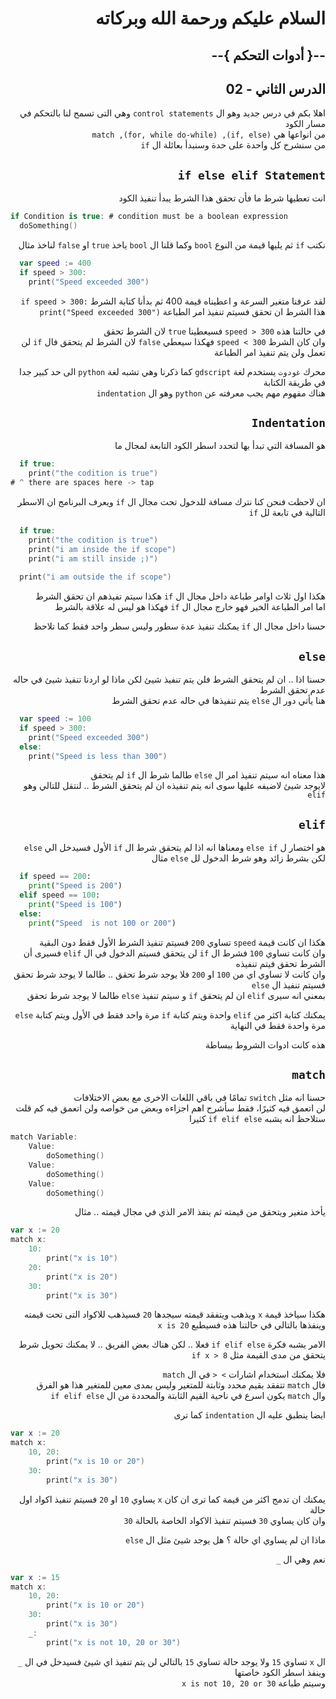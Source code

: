 <div dir = rtl>

# السلام عليكم ورحمة الله وبركاته
## --{ أدوات التحكم  }--
## الدرس الثاني - 02

اهلا بكم في درس جديد وهو
ال `control statements` وهي التى تسمح لنا بالتحكم في مسار الكود  
من انواعها هي `(if, else), (for, while do-while), match`  
من سنشرح كل واحدة على حدة وسنبدأ بعائلة ال `if`  
## `if else elif Statement`
انت تعطيها شرط ما فأن تحقق هذا الشرط يبدأ تنفيذ الكود

<div dir = ltr>

```swift
if Condition is true: # condition must be a boolean expression
  doSomething()
```
</div>

نكتب `if` ثم يليها قيمة من النوع `bool` وكما قلنا ال `bool` ياخذ `true` او `false`
لناخذ مثال

<div dir = ltr>

```swift
  var speed := 400
  if speed > 300:
    print("Speed exceeded 300")
```
</div>

لقد عرفنا متغير السرعة و اعطيناه قيمة 400
ثم بدأنا كتابة الشرط
<span dir = ltr> `if speed > 300:` </span>  
هذا الشرط ان تحقق فسيتم تنفيذ امر الطباعة
`print("Speed exceeded 300")`

في حالتنا هذه `speed > 300` فسيعطينا `true` لان الشرط تحقق  
وان كان الشرط `speed < 300` فهكذا سيعطي `false` 
لان الشرط لم يتحقق فال `if` لن تعمل ولن يتم تنفيذ امر الطباعة

محرك `غودوت` يستخدم لغة `gdscript` كما ذكرنا وهي تشبه لغة `python` الى حد كبير جدا في طريقة الكتابة   
هناك مفهوم مهم يجب معرفته عن `python` وهو ال `indentation` 

## `Indentation`
هو المسافة التي تبدأ بها لتحدد اسطر الكود التابعة لمجال ما


<div dir = ltr>

```swift
  if true:
    print("the codition is true")
# ^ there are spaces here -> tap
```
</div>

ان لاحظت فنحن كنا نترك مسافة للدخول تحت مجال ال  `if` ويعرف البرنامج ان الاسطر التالية في تابعة لل `if`

<div dir = ltr>

```swift
  if true:
    print("the codition is true")
    print("i am inside the if scope")
    print("i am still inside ;)")
  
  print("i am outside the if scope")

```
</div>

هكذا اول ثلاث اوامر طباعة داخل مجال ال `if` هكذا سيتم تفيذهم ان تحقق الشرط  
اما امر الطباعة الخير فهو خارج مجال ال `if` فهكذا هو ليس له علاقة بالشرط  

حسنا داخل مجال ال `if` يمكنك تنفيذ عدة سطور وليس سطر واحد فقط كما تلاحظ

## `else`
حسنا اذا .. ان لم يتحقق الشرط فلن يتم تنفيذ شيئ
لكن ماذا لو اردنا تنفيذ شيئ في حاله عدم تحقق الشرط   
هنا يأتي دور ال `else` يتم تنفيذها في حاله عدم تحقق الشرط

<div dir = ltr>

```swift
  var speed := 100
  if speed > 300:
    print("Speed exceeded 300")
  else:
    print("Speed is less than 300")
```
</div>

هذا معناه انه سيتم تنفيذ امر ال `else` طالما شرط ال `if` لم يتحقق  
لايوجد شيئ لاضيفه عليها سوى انه يتم تنفيذه ان لم يتحقق الشرط .. لنتقل للتالي وهو `elif`

## `elif`
هو اختصار ل `else if` ومعناها انه اذا لم يتحقق شرط ال `if` الأول فسيدخل الي `else` لكن بشرط زائد وهو شرط الدخول لل `else`
مثال

<div dir = ltr>

```py
  if speed == 200:
    print("Speed is 200")
  elif speed == 100:
    print("Speed is 100")
  else:
    print("Speed  is not 100 or 200")
```
</div>

هكذا ان كانت قيمة `speed` تساوي `200` فسيتم تنفيذ الشرط الأول فقط دون البقية  
وان كانت تساوي `100` فشرط ال `if` لن يتحقق فسيتم الدخول في ال `elif` فسيرى أن الشرط تحقق فيتم تنفيذه  
وان كانت لا تساوي اي من `100` او `200` فلا يوجد شرط تحقق .. طالما لا يوجد شرط تحقق فسيتم تنفيذ ال `else`  
بمعني انه سيرى `elif` ان لم يتحقق `if` و سيتم تنفيذ `else` طالما لا يوجد شرط تحقق

يمكنك كتابة اكثر من `elif` واحدة ويتم كتابة `if` مرة واحد فقط في الأول ويتم كتابة `else` مرة واحدة فقط في النهاية

هذه كانت ادوات الشروط ببساطة
## `match`
حسنا انه مثل `switch` تمامًا في باقي اللغات الاخرى مع بعض الاختلافات  
لن اتعمق فيه كثيرًا، فقط سأشرح اهم اجزاءه وبعض من خواصه ولن اتعمق فيه  كم قلت  
ستلاحظ انه يشبه `if elif else` كثيرا 
<div dir = ltr>

```swift
match Variable:
    Value:
        doSomething()
    Value:
        doSomething()
    Value:
        doSomething()
```
</div>

يأخذ متغير ويتحقق من قيمته ثم ينفذ الامر الذي في مجال قيمته .. مثال


<div dir = ltr>

```swift
var x := 20
match x:
    10:
        print("x is 10")
    20:
        print("x is 20")
    30:
        print("x is 30")
```
</div>

هكذا سياخذ قيمة `x` ويذهب ويتفقد قيمته سيجدها `20` فسيذهب للاكواد التى تحت قيمته وينفذها بالتالي في حالتنا هذه فسيطبع `x is 20`

الامر يشبه فكرة `if elif else`  فعلا .. لكن هناك بعض الفريق .. لا يمكنك تحويل شرط يتحقق من مدى القيمة مثل `if x > 8`  

 فلا يمكنك استخدام اشارات `> <` في ال `match`  
فال `match` تتفقد بقيم محدد وثابتة للمتغير وليس بمدى معين للمتغير هذا هو الفرق   
وال `match` يكون اسرع في ناحية القيم الثابتة والمحددة من ال `if elif else`

ايضا ينطبق عليه ال `indentation` كما ترى
<div dir = ltr>

```swift
var x := 20
match x:
    10, 20:
        print("x is 10 or 20")
    30:
        print("x is 30")
```
</div>

يمكنك ان تدمج اكثر من قيمة كما ترى ان كان `x` يساوي `10` او `20` فسيتم تنفيذ اكواد اول حالة  
وان كان يساوي `30` فسيتم تنفيذ الاكواد الخاصة بالحالة `30`

ماذا ان لم يساوي اي حالة ؟ هل يوجد شيئ مثل ال `else`

نعم وهي ال `_`
<div dir = ltr>

```swift
var x := 15
match x:
    10, 20:
        print("x is 10 or 20")
    30:
        print("x is 30")
    _:
        print("x is not 10, 20 or 30")
```
</div>

ال `x` تساوي `15` ولا يوجد حالة تساوي `15` بالتالي لن يتم تنفيذ اي شيئ فسيدخل في ال `_` وينفذ اسطر الكود خاصتها  
وسيتم طباعة `x is not 10, 20 or 30`


</div>
